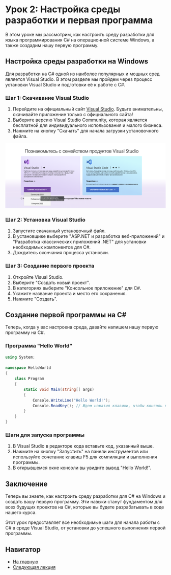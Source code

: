 # Урок 2: Настройка среды разработки и первая программа

В этом уроке мы рассмотрим, как настроить среду разработки для языка программирования C# на операционной системе Windows, а также создадим нашу первую программу.

## Настройка среды разработки на Windows

Для разработки на C# одной из наиболее популярных и мощных сред является Visual Studio. В этом разделе мы пройдем через процесс установки Visual Studio и подготовки её к работе с C#.

### Шаг 1: Скачивание Visual Studio

1. Перейдите на официальный сайт [Visual Studio](https://visualstudio.microsoft.com/). Будьте внимательны, скачивайте приложение только с официального сайта!
2. Выберите версию Visual Studio Community, которая является бесплатной для индивидуального использования и малого бизнеса.
3. Нажмите на кнопку "Скачать" для начала загрузки установочного файла.

![download](../images/download.png)

### Шаг 2: Установка Visual Studio

1. Запустите скачанный установочный файл.
2. В установщике выберите "ASP.NET и разработка веб-приложений" и "Разработка классических приложений .NET" для установки необходимых компонентов для C#.
3. Дождитесь окончания процесса установки.

### Шаг 3: Создание первого проекта

1. Откройте Visual Studio.
2. Выберите "Создать новый проект".
3. В категориях выберите "Консольное приложение" для C#.
4. Укажите название проекта и место его сохранения.
5. Нажмите "Создать".

## Создание первой программы на C#

Теперь, когда у вас настроена среда, давайте напишем нашу первую программу на C#.

### Программа "Hello World"

```csharp
using System;

namespace HelloWorld
{
    class Program
    {
        static void Main(string[] args)
        {
            Console.WriteLine("Hello World!");
            Console.ReadKey(); // Ждем нажатия клавиши, чтобы консоль не закрылась сразу
        }
    }
}
```

### Шаги для запуска программы

1. В Visual Studio в редакторе кода вставьте код, указанный выше.
2. Нажмите на кнопку "Запустить" на панели инструментов или используйте сочетание клавиш F5 для компиляции и выполнения программы.
3. В открывшемся окне консоли вы увидите вывод "Hello World!".

## Заключение

Теперь вы знаете, как настроить среду разработки для C# на Windows и создать вашу первую программу. Эти навыки станут фундаментом для всех будущих проектов на C#, которые вы будете разрабатывать в ходе нашего курса.

Этот урок предоставляет все необходимые шаги для начала работы с C# в среде Visual Studio, от установки до успешного выполнения первой программы.

## Навигатор

- [На главную](../index.md)
- [Следующая  лекция](../B02_L01_Syntax/README.md)